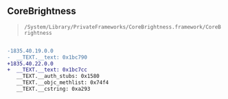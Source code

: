 ## CoreBrightness

> `/System/Library/PrivateFrameworks/CoreBrightness.framework/CoreBrightness`

```diff

-1835.40.19.0.0
-  __TEXT.__text: 0x1bc790
+1835.40.22.0.0
+  __TEXT.__text: 0x1bc7cc
   __TEXT.__auth_stubs: 0x1580
   __TEXT.__objc_methlist: 0x74f4
   __TEXT.__cstring: 0xa293

```
